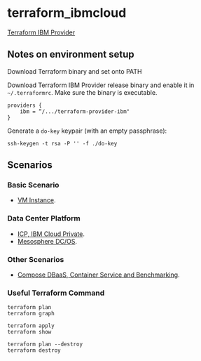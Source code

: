 # terraform_ibmcloud

[Terraform IBM Provider](https://github.com/IBM-Cloud/terraform-provider-ibm)


## Notes on environment setup

Download Terraform binary and set onto PATH

Download Terraform IBM Provider release binary and enable it in `~/.terraformrc`. Make sure the binary is executable. 

	providers {
    	ibm = “/.../terraform-provider-ibm"
	}

Generate a `do-key` keypair (with an empty passphrase):

	ssh-keygen -t rsa -P '' -f ./do-key
	
## Scenarios

### Basic Scenario

* [VM Instance](basic/vm/basic.tf). 

### Data Center Platform

* [ICP, IBM Cloud Private](icp/README.md). 
* [Mesosphere DC/OS](dcos/README.md). 

### Other Scenarios

* [Compose DBaaS, Container Service and Benchmarking](compose/README.md). 

### Useful Terraform Command

	terraform plan
	terraform graph
	
	terraform apply
	terraform show
	
	terraform plan --destroy
	terraform destroy

